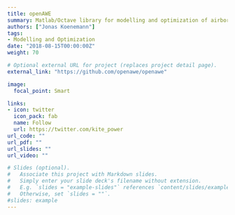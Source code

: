 ```yaml
---
title: openAWE
summary: Matlab/Octave library for modelling and optimization of airborne wind energy systems.
authors: ["Jonas Koenemann"]
tags:
- Modelling and Optimization
date: "2018-08-15T00:00:00Z"
weight: 70

# Optional external URL for project (replaces project detail page).
external_link: "https://github.com/openawe/openawe"

image:
  focal_point: Smart

links:
- icon: twitter
  icon_pack: fab
  name: Follow
  url: https://twitter.com/kite_power
url_code: ""
url_pdf: ""
url_slides: ""
url_video: ""

# Slides (optional).
#   Associate this project with Markdown slides.
#   Simply enter your slide deck's filename without extension.
#   E.g. `slides = "example-slides"` references `content/slides/example-slides.md`.
#   Otherwise, set `slides = ""`.
#slides: example
---
```


